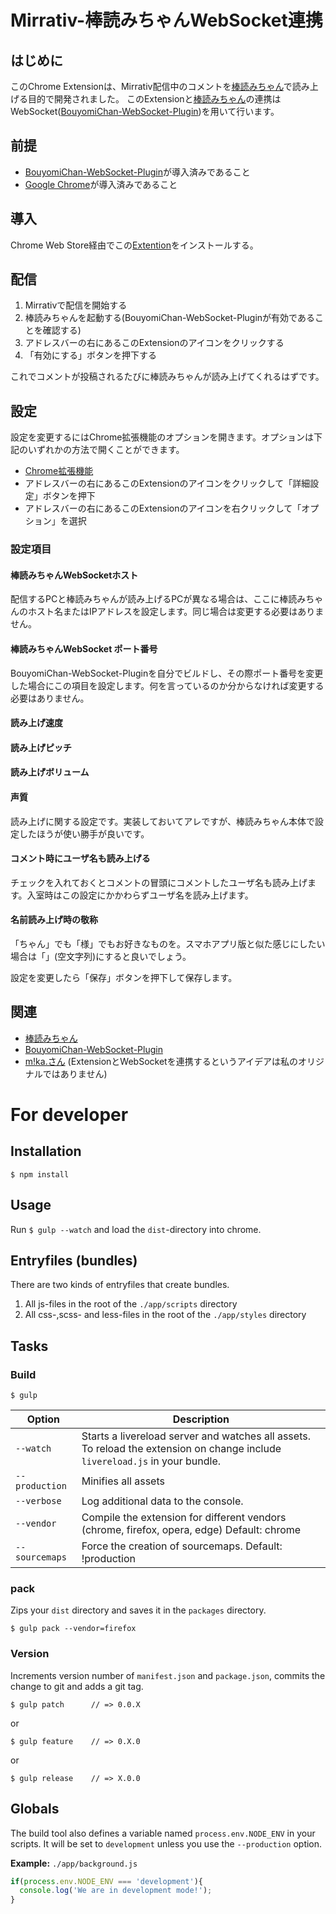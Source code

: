 # Mirrativ-棒読みちゃんWebSocket連携
## はじめに
このChrome Extensionは、Mirrativ配信中のコメントを[棒読みちゃん]で読み上げる目的で開発されました。
このExtensionと[棒読みちゃん]の連携はWebSocket([BouyomiChan-WebSocket-Plugin])を用いて行います。

## 前提
- [BouyomiChan-WebSocket-Plugin]が導入済みであること
- [Google Chrome]が導入済みであること

## 導入
Chrome Web Store経由でこの[Extention]をインストールする。

## 配信
1. Mirrativで配信を開始する
1. 棒読みちゃんを起動する(BouyomiChan-WebSocket-Pluginが有効であることを確認する)
1. アドレスバーの右にあるこのExtensionのアイコンをクリックする
1. 「有効にする」ボタンを押下する

これでコメントが投稿されるたびに棒読みちゃんが読み上げてくれるはずです。

## 設定
設定を変更するにはChrome拡張機能のオプションを開きます。オプションは下記のいずれかの方法で開くことができます。
- [Chrome拡張機能](chrome://extensions/?options=noblmbggdipkcgmaoeanjmafigmfjigf)
- アドレスバーの右にあるこのExtensionのアイコンをクリックして「詳細設定」ボタンを押下
- アドレスバーの右にあるこのExtensionのアイコンを右クリックして「オプション」を選択
### 設定項目
#### 棒読みちゃんWebSocketホスト
配信するPCと棒読みちゃんが読み上げるPCが異なる場合は、ここに棒読みちゃんのホスト名またはIPアドレスを設定します。同じ場合は変更する必要はありません。
#### 棒読みちゃんWebSocket ポート番号
BouyomiChan-WebSocket-Pluginを自分でビルドし、その際ポート番号を変更した場合にこの項目を設定します。何を言っているのか分からなければ変更する必要はありません。
#### 読み上げ速度
#### 読み上げピッチ
#### 読み上げボリューム
#### 声質
読み上げに関する設定です。実装しておいてアレですが、棒読みちゃん本体で設定したほうが使い勝手が良いです。
#### コメント時にユーザ名も読み上げる
チェックを入れておくとコメントの冒頭にコメントしたユーザ名も読み上げます。入室時はこの設定にかかわらずユーザ名を読み上げます。
#### 名前読み上げ時の敬称
「ちゃん」でも「様」でもお好きなものを。スマホアプリ版と似た感じにしたい場合は「」(空文字列)にすると良いでしょう。

設定を変更したら「保存」ボタンを押下して保存します。

## 関連
- [棒読みちゃん]
- [BouyomiChan-WebSocket-Plugin]
- [m!ka.さん](https://twitter.com/kimera2_twt/status/796249680036302848) (ExtensionとWebSocketを連携するというアイデアは私のオリジナルではありません)

[棒読みちゃん]:(http://chi.usamimi.info/Program/Application/BouyomiChan/)
[BouyomiChan-WebSocket-Plugin]:(https://github.com/chocoa/BouyomiChan-WebSocket-Plugin)
[Google Chrome]:(https://www.google.co.jp/chrome/index.html)
[Extention]:(https://chrome.google.com/webstore/....)

# For developer
## Installation

	$ npm install

## Usage

Run `$ gulp --watch` and load the `dist`-directory into chrome.

## Entryfiles (bundles)

There are two kinds of entryfiles that create bundles.

1. All js-files in the root of the `./app/scripts` directory
2. All css-,scss- and less-files in the root of the `./app/styles` directory

## Tasks

### Build

    $ gulp


| Option         | Description                                                                                                                                           |
|----------------|-------------------------------------------------------------------------------------------------------------------------------------------------------|
| `--watch`      | Starts a livereload server and watches all assets. <br>To reload the extension on change include `livereload.js` in your bundle.                      |
| `--production` | Minifies all assets                                                                                                                                   |
| `--verbose`    | Log additional data to the console.                                                                                                                   |
| `--vendor`     | Compile the extension for different vendors (chrome, firefox, opera, edge)  Default: chrome                                                                 |
| `--sourcemaps` | Force the creation of sourcemaps. Default: !production                                                                                                |


### pack

Zips your `dist` directory and saves it in the `packages` directory.

    $ gulp pack --vendor=firefox

### Version

Increments version number of `manifest.json` and `package.json`,
commits the change to git and adds a git tag.


    $ gulp patch      // => 0.0.X

or

    $ gulp feature    // => 0.X.0

or

    $ gulp release    // => X.0.0


## Globals

The build tool also defines a variable named `process.env.NODE_ENV` in your scripts. It will be set to `development` unless you use the `--production` option.


**Example:** `./app/background.js`

```javascript
if(process.env.NODE_ENV === 'development'){
  console.log('We are in development mode!');
}
```






